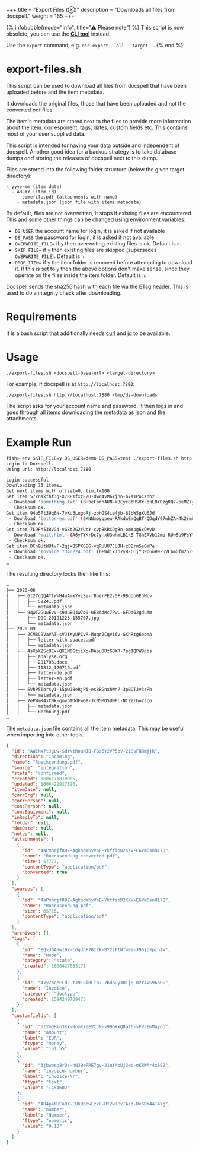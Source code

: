 +++
title = "Export Files (⊗)"
description = "Downloads all files from docspell."
weight = 165
+++

{% infobubble(mode="info", title="⚠ Please note") %}
This script is now obsolete, you can use the [**CLI tool**](../cli/) instead.

Use the `export`  command, e.g. `dsc export --all --target .`.
{% end %}


# export-files.sh

This script can be used to download all files from docspell that have
been uploaded before and the item metadata.

It downloads the original files, those that have been uploaded and not
the converted pdf files.

The item's metadata are stored next to the files to provide more
information about the item: corresponent, tags, dates, custom fields
etc. This contains most of your user supplied data.

This script is intended for having your data outside and independent
of docspell. Another good idea for a backup strategy is to take
database dumps *and* storing the releases of docspell next to this
dump.

Files are stored into the following folder structure (below the given
target directory):

```
- yyyy-mm (item date)
  - A3…XY (item id)
    - somefile.pdf (attachments with name)
    - metadata.json (json file with items metadata)
```

By default, files are not overwritten, it stops if existing files are
encountered. This and some other things can be changed using
environment variables:

- `DS_USER` the account name for login, it is asked if not available
- `DS_PASS` the password for login, it is asked if not available
- `OVERWRITE_FILE=` if `y` then overwriting existing files is ok.
  Default is `n`.
- `SKIP_FILE=` if `y` then existing files are skipped (supersedes
  `OVERWRITE_FILE`). Default is `n`.
- `DROP_ITEM=` if `y` the item folder is removed before attempting to
  download it. If this is set to `y` then the above options don't make
  sense, since they operate on the files inside the item folder.
  Default is `n`.

Docspell sends the sha256 hash with each file via the ETag header.
This is used to do a integrity check after downloading.


# Requirements

It is a bash script that additionally needs
[curl](https://curl.haxx.se/) and [jq](https://stedolan.github.io/jq/)
to be available.

# Usage

```
./export-files.sh <docspell-base-url> <target-directory>
```

For example, if docspell is at `http://localhost:7880`:

```
./export-files.sh http://localhost:7880 /tmp/ds-downloads
```

The script asks for your account name and password. It then logs in
and goes through all items downloading the metadata as json and the
attachments.


# Example Run

``` bash
fish> env SKIP_FILE=y DS_USER=demo DS_PASS=test ./export-files.sh http://localhost:7880 /tmp/download
Login to Docspell.
Using url: http://localhost:7880

Login successful
Downloading 73 items…
Get next items with offset=0, limit=100
Get item 57Znskthf3g-X7RP1fxzE2U-dwr4vM6Yjnn-b7s1PoCznhz
 - Download 'something.txt' (8HbeFornAUN-kBCyc8bHSVr-bnLBYDzgRQ7-peMZzyTzM2X)
 - Checksum ok.
Get item 94u5Pt39q6N-7vKu3LugoRj-zohGS4ie4jb-68bW5gXU6Jd
 - Download 'letter-en.pdf' (6KNNmoyqpew-RAkdwEmQgBT-QDqdY97whZA-4k2rmbssdfQ)
 - Checksum ok.
Get item 7L9Fh53RVG4-vGSt2G2YUcY-cvpBKRXQgBn-omYpg6xQXyD
 - Download 'mail.html' (A6yTYKrDc7y-xU3whmLB1kB-TGhEAVb12mo-RUw5u9PsYMo)
 - Checksum ok.
Get item DCn9UtWUtvF-2qjxB5PXGEG-vqRUUU7JUJH-zBBrmSeGYPe
 - Download 'Invoice_7340224.pdf' (6FWdjxJh7yB-CCjY39p6uH9-uVLbmGfm25r-cw6RksrSx4n)
 - Checksum ok.
…
```

The resulting directory looks then like this:

``` bash
…
├── 2020-08
│   ├── 6t27gQQ4TfW-H4uAmkYyiSe-rBnerFE2v5F-9BdqbGEhMcv
│   │   ├── 52241.pdf
│   │   └── metadata.json
│   └── 9qwT2GuwEvV-s9UuBQ4w7o9-uE8AdMc7PwL-GFDd62gduAm
│       ├── DOC-20191223-155707.jpg
│       └── metadata.json
├── 2020-09
│   ├── 2CM8C9VaVAT-sVJiKyUPCvR-Muqr2Cqvi6v-GXhRtg6eomA
│   │   ├── letter with spaces.pdf
│   │   └── metadata.json
│   ├── 4sXpX2Sc9Ex-QX1M6GtjiXp-DApuDDzGQXR-7pg1QPW9pbs
│   │   ├── analyse.org
│   │   ├── 201703.docx
│   │   ├── 11812_120719.pdf
│   │   ├── letter-de.pdf
│   │   ├── letter-en.pdf
│   │   └── metadata.json
│   ├── 5VhP5Torsy1-15pwJBeRjPi-es8BGnxhWn7-3pBQTJv3zPb
│   │   └── metadata.json
│   ├── 7ePWmK4xCNk-gmvnTDdFwG8-JcN5MDSUNPL-NTZZrho2Jc6
│   │   ├── metadata.json
│   │   └── Rechnung.pdf
…
```

The `metadata.json` file contains all the item metadata. This may be
useful when importing into other tools.

``` json
{
  "id": "AWCNx7tJgUw-SdrNtRouNJB-FGs6Y2VP5bV-218sFN8mjjk",
  "direction": "incoming",
  "name": "Ruecksendung.pdf",
  "source": "integration",
  "state": "confirmed",
  "created": 1606171810005,
  "updated": 1606422917826,
  "itemDate": null,
  "corrOrg": null,
  "corrPerson": null,
  "concPerson": null,
  "concEquipment": null,
  "inReplyTo": null,
  "folder": null,
  "dueDate": null,
  "notes": null,
  "attachments": [
    {
      "id": "4aPmhrjfR9Z-AgknoW6yVoE-YkffioD2KXV-E6Vm6snH17Q",
      "name": "Ruecksendung.converted.pdf",
      "size": 57777,
      "contentType": "application/pdf",
      "converted": true
    }
  ],
  "sources": [
    {
      "id": "4aPmhrjfR9Z-AgknoW6yVoE-YkffioD2KXV-E6Vm6snH17Q",
      "name": "Ruecksendung.pdf",
      "size": 65715,
      "contentType": "application/pdf"
    }
  ],
  "archives": [],
  "tags": [
    {
      "id": "EQvJ6AHw19Y-Cdg3gF78zZk-BY2zFtNTwes-J95jpXpzhfw",
      "name": "Hupe",
      "category": "state",
      "created": 1606427083171
    },
    {
      "id": "4xyZoeeELdJ-tJ91GiRLinJ-7bdauy3U1jR-Bzr4VS96bGS",
      "name": "Invoice",
      "category": "doctype",
      "created": 1594249709473
    }
  ],
  "customfields": [
    {
      "id": "5tYmDHin3Kx-HomKkeEVtJN-v99oKxQ8ot6-yFVrEmMayoo",
      "name": "amount",
      "label": "EUR",
      "ftype": "money",
      "value": "151.55"
    },
    {
      "id": "3jbwbep8rDs-hNJ9ePRE7gv-21nYMbUj3eb-mKRWAr4xSS2",
      "name": "invoice-number",
      "label": "Invoice-Nr",
      "ftype": "text",
      "value": "I454602"
    },
    {
      "id": "AH4p4NUCa9Y-EUkH66wLzxE-Rf2wJPxTAYd-DeGDm4AT4Yg",
      "name": "number",
      "label": "Number",
      "ftype": "numeric",
      "value": "0.10"
    }
  ]
}
```
